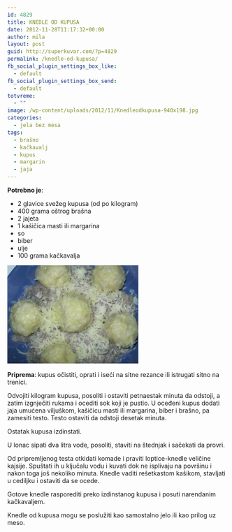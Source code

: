 ```yaml
---
id: 4829
title: KNEDLE OD KUPUSA
date: 2012-11-28T11:17:32+00:00
author: mila
layout: post
guid: http://superkuvar.com/?p=4829
permalink: /knedle-od-kupusa/
fb_social_plugin_settings_box_like:
  - default
fb_social_plugin_settings_box_send:
  - default
totvreme:
  - ""
image: /wp-content/uploads/2012/11/Knedleodkupusa-940x198.jpg
categories:
  - jela bez mesa
tags:
  - brašno
  - kačkavalj
  - kupus
  - margarin
  - jaja
---
```

**Potrebno je**:

  * 2 glavice svežeg kupusa (od po kilogram)
  * 400 grama oštrog brašna
  * 2 jajeta
  * 1 kašičica masti ili margarina
  * so
  * biber
  * ulje
  * 100 grama kačkavalja

<img class="alignnone size-medium wp-image-4830" title="Knedleodkupusa" src="/wp-content/uploads/2012/11/Knedleodkupusa-300x225.jpg" alt="" width="300" height="225" /> 

**Priprema**: kupus očistiti, oprati i iseći na sitne rezance ili istrugati sitno na trenici.

Odvojiti kilogram kupusa, posoliti i ostaviti petnaestak minuta da odstoji, a zatim izgnječiti rukama i ocediti sok koji je pustio. U oceđeni kupus dodati jaja umućena viljuškom, kašičicu masti ili margarina, biber i brašno, pa zamesiti testo. Testo ostaviti da odstoji desetak minuta.

Ostatak kupusa izdinstati.

U lonac sipati dva litra vode, posoliti, staviti na štednjak i sačekati da provri.

Od pripremljenog testa otkidati komade i praviti loptice-knedle veličine kajsije. Spuštati ih u ključalu vodu i kuvati dok ne isplivaju na površinu i nakon toga još nekoliko minuta. Knedle vaditi rešetkastom kašikom, stavljati u cediljku i ostaviti da se ocede.

Gotove knedle rasporediti preko izdinstanog kupusa i posuti narendanim kačkavaljem.

Knedle od kupusa mogu se poslužiti kao samostalno jelo ili kao prilog uz meso.